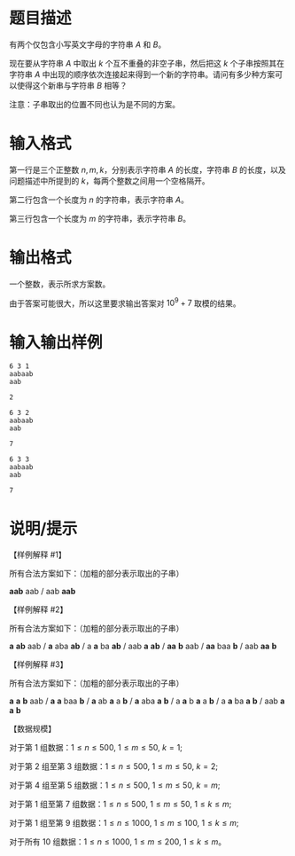 # 题目描述

有两个仅包含小写英文字母的字符串 $A$ 和 $B$。

现在要从字符串 $A$ 中取出 $k$ 个互不重叠的非空子串，然后把这 $k$ 个子串按照其在字符串 $A$ 中出现的顺序依次连接起来得到一个新的字符串。请问有多少种方案可以使得这个新串与字符串 $B$ 相等？

注意：子串取出的位置不同也认为是不同的方案。

# 输入格式

第一行是三个正整数 $n,m,k$，分别表示字符串 $A$ 的长度，字符串 $B$ 的长度，以及问题描述中所提到的 $k$，每两个整数之间用一个空格隔开。

第二行包含一个长度为 $n$ 的字符串，表示字符串 $A$。

第三行包含一个长度为 $m$ 的字符串，表示字符串 $B$。

# 输出格式

一个整数，表示所求方案数。

由于答案可能很大，所以这里要求输出答案对 ${10}^9+7$ 取模的结果。

# 输入输出样例

```input1
6 3 1
aabaab
aab
```

```output1
2
```

```input2
6 3 2
aabaab
aab
```

```output2
7
```

```input3
6 3 3
aabaab
aab
```

```output3
7
```

# 说明/提示

【样例解释 #1】

所有合法方案如下：（加粗的部分表示取出的子串）

**aab** aab / aab **aab**

【样例解释 #2】

所有合法方案如下：（加粗的部分表示取出的子串）

**a** **ab** aab / **a** aba **ab** / a **a** ba **ab** / aab **a** **ab** / **aa** **b** aab / **aa** baa **b** / aab **aa** **b**

【样例解释 #3】

所有合法方案如下：（加粗的部分表示取出的子串）

**a** **a** **b** aab / **a** **a** baa **b** / **a** ab **a** a **b** / **a** aba **a** **b** / a **a** b **a** a **b** / a **a** ba **a** **b** / aab **a** **a** **b**

【数据规模】

对于第 $1$ 组数据：$1 \leq n \leq 500,~1 \leq m \leq 50,~k=1$;

对于第 $2$ 组至第 $3$ 组数据：$1 \leq n \leq 500,~1 \leq m \leq 50,~k=2$;

对于第 $4$ 组至第 $5$ 组数据：$1 \leq n \leq 500,~1 \leq m \leq 50,~k=m$;

对于第 $1$ 组至第 $7$ 组数据：$1 \leq n \leq 500,~1 \leq m \leq 50,~1 \leq k \leq m$;

对于第 $1$ 组至第 $9$ 组数据：$1 \leq n \leq 1000,~1 \leq m \leq 100,~1 \leq k \leq m$;

对于所有 $10$ 组数据：$1 \leq n \leq 1000,~1 \leq m \leq 200,~1 \leq k \leq m$。
